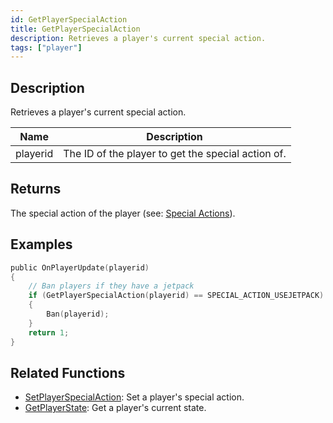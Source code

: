 ```yaml
---
id: GetPlayerSpecialAction
title: GetPlayerSpecialAction
description: Retrieves a player's current special action.
tags: ["player"]
---
```


## Description

Retrieves a player's current special action.

| Name     | Description                                        |
| -------- | -------------------------------------------------- |
| playerid | The ID of the player to get the special action of. |

## Returns

The special action of the player (see: [Special Actions](../resources/specialactions.md)).

## Examples

```c
public OnPlayerUpdate(playerid)
{
    // Ban players if they have a jetpack
    if (GetPlayerSpecialAction(playerid) == SPECIAL_ACTION_USEJETPACK)
    {
        Ban(playerid);
    }
    return 1;
}
```

## Related Functions

- [SetPlayerSpecialAction](SetPlayerSpecialAction.md): Set a player's special action.
- [GetPlayerState](GetPlayerState.md): Get a player's current state.

